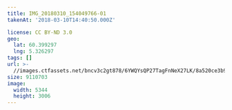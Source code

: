 ```yaml
---
title: IMG_20180310_154049766-01
takenAt: '2018-03-10T14:40:50.000Z'

license: CC BY-ND 3.0
geo:
  lat: 60.399297
  lng: 5.326297
tags: []
url: >-
  //images.ctfassets.net/bncv3c2gt878/6YWQYsQP27TagFnNeX27LK/8a520ce3b9bfd2e736ac64f4bec63b90/img_20180310_154049766-01_40091448514_o
size: 9110703
image:
  width: 5344
  height: 3006
---
```

